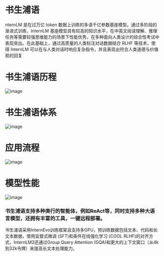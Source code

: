 # 书生浦语
nternLM 是在过万亿 token 数据上训练的多语千亿参数基座模型。通过多阶段的渐进式训练，InternLM 基座模型具有较高的知识水平，在中英文阅读理解、推理任务等需要较强思维能力的场景下性能优秀，在多种面向人类设计的综合性考试中表现突出。在此基础上，通过高质量的人类标注对话数据结合 RLHF 等技术，使得 InternLM 可以在与人类对话时响应复杂指令，并且表现出符合人类道德与价值观的回复
# 书生浦语历程
![image](https://github.com/crydc/shushengpuyu/assets/97872790/fc3838c9-ecf6-44a4-9c7d-ae6197872182)
# 书生浦语体系
![image](https://github.com/crydc/shushengpuyu/assets/97872790/2d75b36d-7d9d-42bb-a831-4b34cb1d66e1)
# 应用流程
![image](https://github.com/crydc/shushengpuyu/assets/97872790/f7170fe9-5999-4b1f-bb93-cae12a0d19ea)
# 模型性能
![image](https://github.com/crydc/shushengpuyu/assets/97872790/d7e7dfde-9199-4ee8-b227-a706465f4c66)
### 书生浦语支持多种类行的智能体，例如ReAct等，同时支持多种大语言模型，还拥有丰富的工具，一键远程部署。
书生浦语采用InternEvo训练框架且支持多GPU，预训练数据包括文本、代码和长文本数据，使用监督式微调 (SFT)和条件在线强化学习 (COOL RLHF)的对齐方式，InternLM2还通过Group Query Attention (GQA)和更大的上下文窗口（从4k到32k令牌）来提高长文本处理能力。

